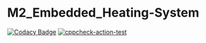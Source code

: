 # M2_Embedded_Heating-System

[![Codacy Badge](https://api.codacy.com/project/badge/Grade/27ab7408f0824317a1a2a63cdee352f3)](https://app.codacy.com/gh/paarventhan1999/M2-Embedded_pc-beeper?utm_source=github.com&utm_medium=referral&utm_content=paarventhan1999/M2-Embedded_pc-beeper&utm_campaign=Badge_Grade_Settings)
[![cppcheck-action-test](https://github.com/paarventhan1999/M2-Embedded_pc-beeper/actions/workflows/cppcheck.yml/badge.svg)](https://github.com/paarventhan1999/M2-Embedded_pc-beeper/actions/workflows/cppcheck.yml)
